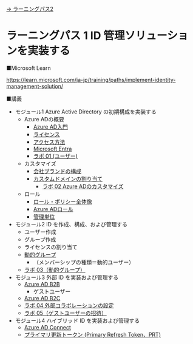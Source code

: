 [→ ラーニングパス2](lp02.md)

# ラーニングパス 1 ID 管理ソリューションを実装する

■Microsoft Learn

https://learn.microsoft.com/ja-jp/training/paths/implement-identity-management-solution/

■講義

- モジュール1 Azure Active Directory の初期構成を実装する
  - Azure ADの概要
    - [Azure AD入門](../AzureAD/Azure%20AD入門.pdf)
    - [ライセンス](../AzureAD/license.md)
    - [アクセス方法](../AzureAD/urls.md)
    - [Microsoft Entra](../SC/entra.md)
    - [ラボ 01 (ユーザー)](lab01.md)
  - カスタマイズ
    - [会社ブランドの構成](../AzureAD/brand.md)
    - [カスタムドメインの割り当て](../AzureAD/custom-domain.md)
      - [ラボ 02 Azure ADのカスタマイズ](lab02.md)
  - ロール
    - [ロール・ポリシー全体像](../AZ-104/pdf/mod02/ロール・ポリシー全体像.pdf)
    - [Azure ADロール](../AzureAD/role.md)
    - [管理単位](../AzureAD/administrative-units.md)
- モジュール2 ID を作成、構成、および管理する
  - ユーザー作成
  - グループ作成
  - ライセンスの割り当て
  - [動的グループ](../AzureAD/group.md)
    - （メンバーシップの種類＝動的ユーザー）
  - [ラボ 03（動的グループ）](lab03.md)
- モジュール3 外部 ID を実装および管理する
  - [Azure AD B2B](../AZ-304/mod04-06-b2b.md)
    - ゲストユーザー
  - [Azure AD B2C](../AZ-303/mod01-08-aad-b2c.md)
  - [ラボ 04 外部コラボレーションの設定](lab04.md)
  - [ラボ 05（ゲストユーザーの招待）](lab05.md)
- モジュール4 ハイブリッド ID を実装および管理する
  - [Azure AD Connect](../AZ-303/mod02-01-hybridid.md)
  - [プライマリ更新トークン (Primary Refresh Token、PRT)](../SC/PRT.md)

<!--

■ ラボ手順書

英語版（最新。ブラウザの翻訳機能で日本語化して閲覧できます）
https://github.com/MicrosoftLearning/SC-300-Identity-and-Access-Administrator/tree/master/Instructions/Labs

日本語翻訳版（若干古い可能性があります）
https://github.com/MicrosoftLearning/SC-300-Identity-and-Access-Administrator.JA-JP/tree/main/Instructions/Labs

ラボのファイル（ダウンロードして展開すると Allfiles フォルダ以下にラボで使用するファイルがあります）
https://github.com/MicrosoftLearning/SC-300-Identity-and-Access-Administrator/archive/refs/heads/master.zip


■ ラボの概要


- 05
  - ゲストユーザーの招待
- 06
  - スキップ(Microsoft 365ライセンスが必要)

-->
